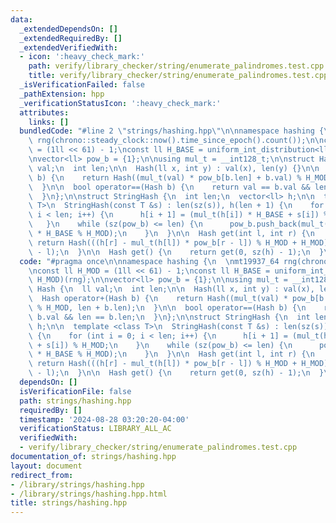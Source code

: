 ```yaml
---
data:
  _extendedDependsOn: []
  _extendedRequiredBy: []
  _extendedVerifiedWith:
  - icon: ':heavy_check_mark:'
    path: verify/library_checker/string/enumerate_palindromes.test.cpp
    title: verify/library_checker/string/enumerate_palindromes.test.cpp
  _isVerificationFailed: false
  _pathExtension: hpp
  _verificationStatusIcon: ':heavy_check_mark:'
  attributes:
    links: []
  bundledCode: "#line 2 \"strings/hashing.hpp\"\n\nnamespace hashing {\n  \nmt19937_64\
    \ rng(chrono::steady_clock::now().time_since_epoch().count());\n\nconst ll H_MOD\
    \ = (1ll << 61) - 1;\nconst ll H_BASE = uniform_int_distribution<ll>(0, H_MOD)(rng);\n\
    \nvector<ll> pow_b = {1};\n\nusing mul_t = __int128_t;\n\nstruct Hash {\n  ll\
    \ val;\n  int len;\n\n  Hash(ll x, int y) : val(x), len(y) {}\n\n  Hash operator+(Hash\
    \ b) {\n    return Hash((mul_t(val) * pow_b[b.len] + b.val) % H_MOD, len + b.len);\n\
    \  }\n\n  bool operator==(Hash b) {\n    return val == b.val && len == b.len;\n\
    \  }\n};\n\nstruct StringHash {\n  int len;\n  vector<ll> h;\n\n  template <class\
    \ T>\n  StringHash(const T &s) : len(sz(s)), h(len + 1) {\n    for (int i = 0;\
    \ i < len; i++) {\n      h[i + 1] = (mul_t(h[i]) * H_BASE + s[i]) % H_MOD;\n \
    \   }\n    while (sz(pow_b) <= len) {\n      pow_b.push_back(mul_t(pow_b.back())\
    \ * H_BASE % H_MOD);\n    }\n  }\n\n  Hash get(int l, int r) {\n    r++;\n   \
    \ return Hash(((h[r] - mul_t(h[l]) * pow_b[r - l]) % H_MOD + H_MOD) % H_MOD, r\
    \ - l);\n  }\n\n  Hash get() {\n    return get(0, sz(h) - 1);\n  }\n};\n}\n"
  code: "#pragma once\n\nnamespace hashing {\n  \nmt19937_64 rng(chrono::steady_clock::now().time_since_epoch().count());\n\
    \nconst ll H_MOD = (1ll << 61) - 1;\nconst ll H_BASE = uniform_int_distribution<ll>(0,\
    \ H_MOD)(rng);\n\nvector<ll> pow_b = {1};\n\nusing mul_t = __int128_t;\n\nstruct\
    \ Hash {\n  ll val;\n  int len;\n\n  Hash(ll x, int y) : val(x), len(y) {}\n\n\
    \  Hash operator+(Hash b) {\n    return Hash((mul_t(val) * pow_b[b.len] + b.val)\
    \ % H_MOD, len + b.len);\n  }\n\n  bool operator==(Hash b) {\n    return val ==\
    \ b.val && len == b.len;\n  }\n};\n\nstruct StringHash {\n  int len;\n  vector<ll>\
    \ h;\n\n  template <class T>\n  StringHash(const T &s) : len(sz(s)), h(len + 1)\
    \ {\n    for (int i = 0; i < len; i++) {\n      h[i + 1] = (mul_t(h[i]) * H_BASE\
    \ + s[i]) % H_MOD;\n    }\n    while (sz(pow_b) <= len) {\n      pow_b.push_back(mul_t(pow_b.back())\
    \ * H_BASE % H_MOD);\n    }\n  }\n\n  Hash get(int l, int r) {\n    r++;\n   \
    \ return Hash(((h[r] - mul_t(h[l]) * pow_b[r - l]) % H_MOD + H_MOD) % H_MOD, r\
    \ - l);\n  }\n\n  Hash get() {\n    return get(0, sz(h) - 1);\n  }\n};\n}\n"
  dependsOn: []
  isVerificationFile: false
  path: strings/hashing.hpp
  requiredBy: []
  timestamp: '2024-08-28 03:20:20-04:00'
  verificationStatus: LIBRARY_ALL_AC
  verifiedWith:
  - verify/library_checker/string/enumerate_palindromes.test.cpp
documentation_of: strings/hashing.hpp
layout: document
redirect_from:
- /library/strings/hashing.hpp
- /library/strings/hashing.hpp.html
title: strings/hashing.hpp
---
```

